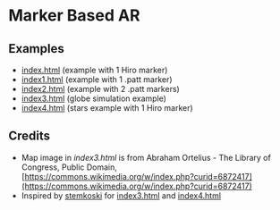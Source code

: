 # Marker Based AR

## Examples
* [index.html](index.html) (example with 1 Hiro marker)
* [index1.html](index1.html) (example with 1 .patt marker)
* [index2.html](index2.html) (example with 2 .patt markers)
* [index3.html](index3.html) (globe simulation example)
* [index4.html](index4.html) (stars example with 1 Hiro marker)

## Credits
* Map image in _index3.html_ is from Abraham Ortelius - The Library of Congress, Public Domain, [https://commons.wikimedia.org/w/index.php?curid=6872417](https://commons.wikimedia.org/w/index.php?curid=6872417)
* Inspired by [stemkoski](https://stemkoski.github.io/AR.js-examples/index.html) for [index3.html](index3.html) and [index4.html](index4.html)
